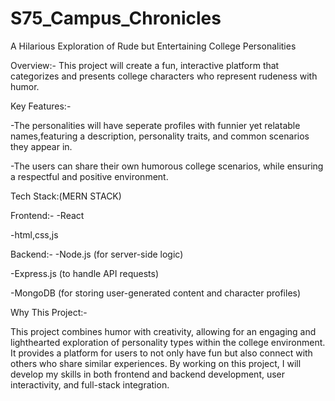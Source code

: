 # S75_Campus_Chronicles
A Hilarious Exploration of Rude but Entertaining College Personalities

Overview:- This project will create a fun, interactive platform that categorizes and presents college characters who represent rudeness with humor.

Key Features:-

-The personalities will have seperate profiles with funnier yet relatable names,featuring a description, personality traits, and common scenarios they appear in.

-The users can share their own humorous college scenarios, while ensuring a respectful and positive environment.

Tech Stack:(MERN STACK)

Frontend:-
-React

-html,css,js


Backend:-
-Node.js (for server-side logic)

-Express.js (to handle API requests)

-MongoDB (for storing user-generated content and character profiles)

Why This Project:-

This project combines humor with creativity, allowing for an engaging and lighthearted exploration of personality types within the college environment. It provides a platform for users to not only have fun but also connect with others who share similar experiences. By working on this project, I will develop my skills in both frontend and backend development, user interactivity, and full-stack integration.
